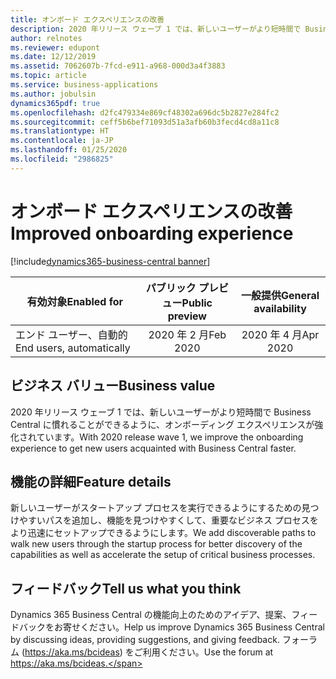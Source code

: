 ```yaml
---
title: オンボード エクスペリエンスの改善
description: 2020 年リリース ウェーブ 1 では、新しいユーザーがより短時間で Business Central に慣れることができるように、オンボーディング エクスペリエンスが強化されています。
author: relnotes
ms.reviewer: edupont
ms.date: 12/12/2019
ms.assetid: 7062607b-7fcd-e911-a968-000d3a4f3883
ms.topic: article
ms.service: business-applications
ms.author: jobulsin
dynamics365pdf: true
ms.openlocfilehash: d2fc479334e869cf48302a696dc5b2827e284fc2
ms.sourcegitcommit: ceff5b6bef71093d51a3afb60b3fecd4cd8a11c8
ms.translationtype: HT
ms.contentlocale: ja-JP
ms.lasthandoff: 01/25/2020
ms.locfileid: "2986825"
---
```

# <a name="improved-onboarding-experience"></a><span data-ttu-id="71d96-103">オンボード エクスペリエンスの改善</span><span class="sxs-lookup"><span data-stu-id="71d96-103">Improved onboarding experience</span></span>
[!include[dynamics365-business-central banner](../includes/dynamics365-business-central.md)]

| <span data-ttu-id="71d96-104">有効対象</span><span class="sxs-lookup"><span data-stu-id="71d96-104">Enabled for</span></span>    |  <span data-ttu-id="71d96-105">パブリック プレビュー</span><span class="sxs-lookup"><span data-stu-id="71d96-105">Public preview</span></span> | <span data-ttu-id="71d96-106">一般提供</span><span class="sxs-lookup"><span data-stu-id="71d96-106">General availability</span></span> | 
| ---------- | :----------: |:----------: |
|<span data-ttu-id="71d96-107">エンド ユーザー、自動的</span><span class="sxs-lookup"><span data-stu-id="71d96-107">End users, automatically</span></span>|<span data-ttu-id="71d96-108">2020 年 2 月</span><span class="sxs-lookup"><span data-stu-id="71d96-108">Feb 2020</span></span>| <span data-ttu-id="71d96-109">2020 年 4 月</span><span class="sxs-lookup"><span data-stu-id="71d96-109">Apr 2020</span></span>|


## <a name="business-value"></a><span data-ttu-id="71d96-110">ビジネス バリュー</span><span class="sxs-lookup"><span data-stu-id="71d96-110">Business value</span></span>
<!-- bv start -->
<span data-ttu-id="71d96-111">2020 年リリース ウェーブ 1 では、新しいユーザーがより短時間で Business Central に慣れることができるように、オンボーディング エクスペリエンスが強化されています。</span><span class="sxs-lookup"><span data-stu-id="71d96-111">With 2020 release wave 1, we improve the onboarding experience to get new users acquainted with Business Central faster.</span></span>
<!-- bv end -->



## <a name="feature-details"></a><span data-ttu-id="71d96-112">機能の詳細</span><span class="sxs-lookup"><span data-stu-id="71d96-112">Feature details</span></span>
<!--feature detail start -->
<span data-ttu-id="71d96-113">新しいユーザーがスタートアップ プロセスを実行できるようにするための見つけやすいパスを追加し、機能を見つけやすくして、重要なビジネス プロセスをより迅速にセットアップできるようにします。</span><span class="sxs-lookup"><span data-stu-id="71d96-113">We add discoverable paths to walk new users through the startup process for better discovery of the capabilities as well as accelerate the setup of critical business processes.</span></span> 
<!--feature detail end -->






## <a name="tell-us-what-you-think"></a><span data-ttu-id="71d96-114">フィードバック</span><span class="sxs-lookup"><span data-stu-id="71d96-114">Tell us what you think</span></span>
<span data-ttu-id="71d96-115">Dynamics 365 Business Central の機能向上のためのアイデア、提案、フィードバックをお寄せください。</span><span class="sxs-lookup"><span data-stu-id="71d96-115">Help us improve Dynamics 365 Business Central by discussing ideas, providing suggestions, and giving feedback.</span></span> <span data-ttu-id="71d96-116">フォーラム (https://aka.ms/bcideas) をご利用ください。</span><span class="sxs-lookup"><span data-stu-id="71d96-116">Use the forum at https://aka.ms/bcideas.</span></span>



